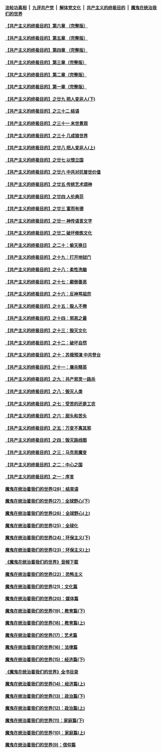 

####  [法轮功真相](../../../../basic/blob/master/README.md?t=06281102) &nbsp;|&nbsp; [九评共产党](../../../../9ping.md/blob/master/README.md?t=06281102) &nbsp;|&nbsp; [解体党文化](../../../../jtdwh.md/blob/master/README.md?t=06281102)  &nbsp;|&nbsp; [共产主义的终极目的](../../../../gczydzjmd.md/blob/master/README.md?t=06281102) &nbsp;|&nbsp; [魔鬼在统治我们的世界](../../../../mgztzwmdsj.md/blob/master/README.md?t=06281102) 

#### [【共产主义的终极目的】第六章 （完整版）](../pages/nsc422/n11428913.md?t=06281102) 

#### [【共产主义的终极目的】第五章 （完整版）](../pages/nsc422/n11428912.md?t=06281102) 

#### [【共产主义的终极目的】第四章 （完整版）](../pages/nsc422/n11428907.md?t=06281102) 

#### [【共产主义的终极目的】第三章（完整版）](../pages/nsc422/n11428848.md?t=06281102) 

#### [【共产主义的终极目的】第二章（完整版）](../pages/nsc422/n11428831.md?t=06281102) 

#### [【共产主义的终极目的】第一章（完整版）](../pages/nsc422/n11417651.md?t=06281102) 

#### [【共产主义的终极目的】之廿九 把人变非人(下)](../pages/nsc422/n11344140.md?t=06281102) 

#### [【共产主义的终极目的】之三十二 结语](../pages/nsc422/n11360535.md?t=06281102) 

#### [【共产主义的终极目的】之三十一 末世景观](../pages/nsc422/n11351129.md?t=06281102) 

#### [【共产主义的终极目的】之三十 几成狼世界](../pages/nsc422/n11348280.md?t=06281102) 

#### [【共产主义的终极目的】之廿八 把人变非人(上)](../pages/nsc422/n11340492.md?t=06281102) 

#### [【共产主义的终极目的】之廿七 以恨立国](../pages/nsc422/n11336944.md?t=06281102) 

#### [【共产主义的终极目的】之廿六 中共对抗普世价值](../pages/nsc422/n11324785.md?t=06281102) 

#### [【共产主义的终极目的】之廿五 传统艺术颂神](../pages/nsc422/n11296396.md?t=06281102) 

#### [【共产主义的终极目的】之廿四 人伦典范](../pages/nsc422/n11296397.md?t=06281102) 

#### [【共产主义的终极目的】之廿三 富而有德](../pages/nsc422/n11283598.md?t=06281102) 

#### [【共产主义的终极目的】之廿一 神传语言文字](../pages/nsc422/n11263265.md?t=06281102) 

#### [【共产主义的终极目的】之廿二 破坏修炼文化](../pages/nsc422/n11245728.md?t=06281102) 

#### [【共产主义的终极目的】之二十：偷天换日](../pages/nsc422/n11238846.md?t=06281102) 

#### [【共产主义的终极目的】之十九：打开地狱门](../pages/nsc422/n11206376.md?t=06281102) 

#### [【共产主义的终极目的】之十八：柔性洗脑](../pages/nsc422/n11199994.md?t=06281102) 

#### [【共产主义的终极目的】之十七：颠倒善恶](../pages/nsc422/n11179782.md?t=06281102) 

#### [【共产主义的终极目的】之十六：反神骂祖宗](../pages/nsc422/n11166798.md?t=06281102) 

#### [【共产主义的终极目的】之十五：毁人不倦](../pages/nsc422/n11166792.md?t=06281102) 

#### [【共产主义的终极目的】之十四：邪恶之最](../pages/nsc422/n11150249.md?t=06281102) 

#### [【共产主义的终极目的】之十三：毁灭文化](../pages/nsc422/n11135227.md?t=06281102) 

#### [【共产主义的终极目的】之十二：破坏自然](../pages/nsc422/n11135214.md?t=06281102) 

#### [【共产主义的终极目的】之十：苏俄预演 中共登台](../pages/nsc422/n11118424.md?t=06281102) 

#### [【共产主义的终极目的】之十一：屠杀精英](../pages/nsc422/n11118442.md?t=06281102) 

#### [【共产主义的终极目的】之九：共产邪灵一路杀](../pages/nsc422/n11114139.md?t=06281102) 

#### [【共产主义的终极目的】之八：毁灭人类](../pages/nsc422/n11108503.md?t=06281102) 

#### [【共产主义的终极目的】之七：受苦的还是工农](../pages/nsc422/n11101809.md?t=06281102) 

#### [【共产主义的终极目的】之六：甜头和苦头](../pages/nsc422/n11096971.md?t=06281102) 

#### [【共产主义的终极目的】之五：万变不离其邪](../pages/nsc422/n11091285.md?t=06281102) 

#### [【共产主义的终极目的】之四：毁灭路线图](../pages/nsc422/n11086284.md?t=06281102) 

#### [【共产主义的终极目的】之三：马克思魔变](../pages/nsc422/n11061941.md?t=06281102) 

#### [【共产主义的终极目的】之二：中心之国](../pages/nsc422/n11047728.md?t=06281102) 

#### [【共产主义的终极目的】之一：序言](../pages/nsc422/n11086077.md?t=06281102) 

#### [魔鬼在统治着我们的世界(28)：结束语](../pages/nsc422/n10936246.md?t=06281102) 

#### [魔鬼在统治着我们的世界(27)：全球野心(下)](../pages/nsc422/n10928319.md?t=06281102) 

#### [魔鬼在统治着我们的世界(26)：全球野心(上)](../pages/nsc422/n10900318.md?t=06281102) 

#### [魔鬼在统治着我们的世界(25)：全球化](../pages/nsc422/n10788205.md?t=06281102) 

#### [魔鬼在统治着我们的世界(24)：环保主义(下)](../pages/nsc422/n10695307.md?t=06281102) 

#### [魔鬼在统治着我们的世界(23)：环保主义(上)](../pages/nsc422/n10688613.md?t=06281102) 

#### [《魔鬼在统治着我们的世界》音频下载](../pages/nsc422/n10635553.md?t=06281102) 

#### [魔鬼在统治着我们的世界(22)：恐怖主义](../pages/nsc422/n10614727.md?t=06281102) 

#### [魔鬼在统治着我们的世界(21)：文化篇](../pages/nsc422/n10597706.md?t=06281102) 

#### [魔鬼在统治着我们的世界(20)：媒体篇](../pages/nsc422/n10586579.md?t=06281102) 

#### [魔鬼在统治着我们的世界(19)：教育篇(下)](../pages/nsc422/n10564808.md?t=06281102) 

#### [魔鬼在统治着我们的世界(18)：教育篇(上)](../pages/nsc422/n10526970.md?t=06281102) 

#### [魔鬼在统治着我们的世界(17)：艺术篇](../pages/nsc422/n10499093.md?t=06281102) 

#### [魔鬼在统治着我们的世界(16)：法律篇](../pages/nsc422/n10485969.md?t=06281102) 

#### [魔鬼在统治着我们的世界(15)：经济篇(下)](../pages/nsc422/n10469975.md?t=06281102) 

#### [《魔鬼在统治着我们的世界》全书目录](../pages/nsc422/n10464261.md?t=06281102) 

#### [魔鬼在统治着我们的世界(14)：经济篇(上)](../pages/nsc422/n10457370.md?t=06281102) 

#### [魔鬼在统治着我们的世界(13)：政治篇(下)](../pages/nsc422/n10448270.md?t=06281102) 

#### [魔鬼在统治着我们的世界(12)：政治篇(上)](../pages/nsc422/n10444576.md?t=06281102) 

#### [魔鬼在统治着我们的世界(11)：家庭篇(下)](../pages/nsc422/n10440961.md?t=06281102) 

#### [魔鬼在统治着我们的世界(10)：家庭篇(上)](../pages/nsc422/n10435448.md?t=06281102) 

#### [魔鬼在统治着我们的世界(9)：信仰篇](../pages/nsc422/n10432159.md?t=06281102) 

